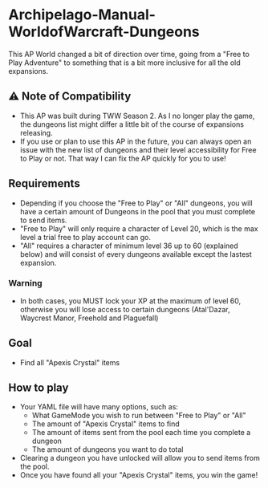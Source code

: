 # Archipelago-Manual-WorldofWarcraft-Dungeons
This AP World changed a bit of direction over time, going from a "Free to Play Adventure" to something that is a bit more inclusive for all the old expansions.

## ⚠️ Note of Compatibility
* This AP was built during TWW Season 2. As I no longer play the game, the dungeons list might differ a little bit of the course of expansions releasing.
* If you use or plan to use this AP in the future, you can always open an issue with the new list of dungeons and their level accessibility for Free to Play or not. That way I can fix the AP quickly for you to use!

## Requirements
* Depending if you choose the "Free to Play" or "All" dungeons, you will have a certain amount of Dungeons in the pool that you must complete to send items.
* "Free to Play" will only require a character of Level 20, which is the max level a trial free to play account can go.
* "All" requires a character of minimum level 36 up to 60 (explained below) and will consist of every dungeons available except the lastest expansion.
### Warning
* In both cases, you MUST lock your XP at the maximum of level 60, otherwise you will lose access to certain dungeons (Atal'Dazar, Waycrest Manor, Freehold and Plaguefall)

## Goal
* Find all "Apexis Crystal" items
## How to play
* Your YAML file will have many options, such as:
  * What GameMode you wish to run between "Free to Play" or "All"
  * The amount of "Apexis Crystal" items to find
  * The amount of items sent from the pool each time you complete a dungeon
  * The amount of dungeons you want to do total
* Clearing a dungeon you have unlocked will allow you to send items from the pool.
* Once you have found all your "Apexis Crystal" items, you win the game!
